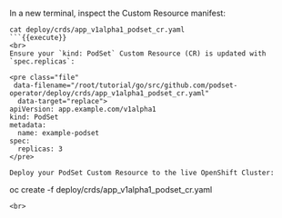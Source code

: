 In a new terminal, inspect the Custom Resource manifest:

```
cat deploy/crds/app_v1alpha1_podset_cr.yaml
```{{execute}}
<br>
Ensure your `kind: PodSet` Custom Resource (CR) is updated with `spec.replicas`:

<pre class="file"
 data-filename="/root/tutorial/go/src/github.com/podset-operator/deploy/crds/app_v1alpha1_podset_cr.yaml"
  data-target="replace">
apiVersion: app.example.com/v1alpha1
kind: PodSet
metadata:
  name: example-podset
spec:
  replicas: 3
</pre>

Deploy your PodSet Custom Resource to the live OpenShift Cluster:

```
oc create -f deploy/crds/app_v1alpha1_podset_cr.yaml
```{{execute}}
<br>
